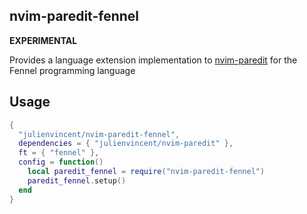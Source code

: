 ## nvim-paredit-fennel

**EXPERIMENTAL**

Provides a language extension implementation to [nvim-paredit](https://github.com/julienvincent/nvim-paredit) for the Fennel programming language

## Usage

```lua
{
  "julienvincent/nvim-paredit-fennel",
  dependencies = { "julienvincent/nvim-paredit" },
  ft = { "fennel" },
  config = function()
    local paredit_fennel = require("nvim-paredit-fennel")
    paredit_fennel.setup()
  end
}
```
